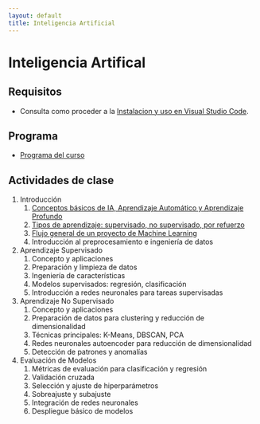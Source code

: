 ```yaml
---
layout: default
title: Inteligencia Artificial
---
```

# Inteligencia Artifical

## Requisitos

- Consulta como proceder a la [Instalacion y uso en Visual Studio Code](/curso/python/instalacion_y_uso).

## Programa

- [Programa del curso](programa)

## Actividades de clase

1. Introducción
    1. [Conceptos básicos de IA, Aprendizaje Automático y Aprendizaje Profundo](conceptos_basicos)
    1. [Tipos de aprendizaje: supervisado, no supervisado, por refuerzo](tipos_aprendizaje)
    1. [Flujo general de un proyecto de Machine Learning](flujo_proyecto_ml)
    1. Introducción al preprocesamiento e ingeniería de datos
1. Aprendizaje Supervisado
    1. Concepto y aplicaciones
    1. Preparación y limpieza de datos
    1. Ingeniería de características
    1. Modelos supervisados: regresión, clasificación
    1. Introducción a redes neuronales para tareas supervisadas
1. Aprendizaje No Supervisado
    1. Concepto y aplicaciones
    1. Preparación de datos para clustering y reducción de dimensionalidad
    1. Técnicas principales: K-Means, DBSCAN, PCA
    1. Redes neuronales autoencoder para reducción de dimensionalidad
    1. Detección de patrones y anomalías
1. Evaluación de Modelos
    1. Métricas de evaluación para clasificación y regresión
    1. Validación cruzada
    1. Selección y ajuste de hiperparámetros
    1. Sobreajuste y subajuste
    1. Integración de redes neuronales
    1. Despliegue básico de modelos

